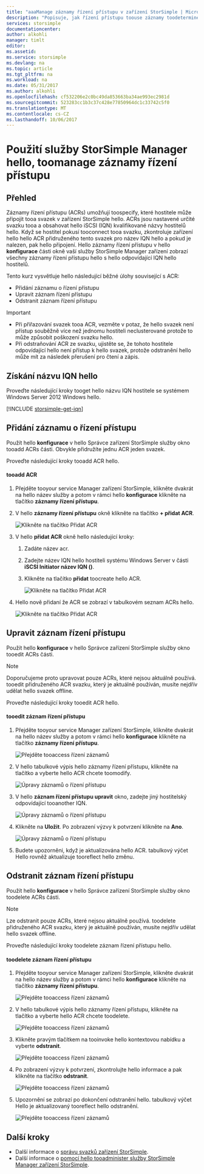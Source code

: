 ```yaml
---
title: "aaaManage záznamy řízení přístupu v zařízení StorSimple | Microsoft Docs"
description: "Popisuje, jak řízení přístupu toouse záznamy toodetermine (ACRs), které hostitele může připojit tooa svazek v zařízení StorSimple hello."
services: storsimple
documentationcenter: 
author: alkohli
manager: timlt
editor: 
ms.assetid: 
ms.service: storsimple
ms.devlang: na
ms.topic: article
ms.tgt_pltfrm: na
ms.workload: na
ms.date: 05/31/2017
ms.author: alkohli
ms.openlocfilehash: cf532206e2c0bc49da853663ba34ae993ec2981d
ms.sourcegitcommit: 523283cc1b3c37c428e77850964dc1c33742c5f0
ms.translationtype: MT
ms.contentlocale: cs-CZ
ms.lasthandoff: 10/06/2017
---
```

# <a name="use-hello-storsimple-manager-service-toomanage-access-control-records"></a>Použití služby StorSimple Manager hello, toomanage záznamy řízení přístupu

## <a name="overview"></a>Přehled
Záznamy řízení přístupu (ACRs) umožňují toospecify, které hostitele může připojit tooa svazek v zařízení StorSimple hello. ACRs jsou nastavené určité svazku tooa a obsahovat hello iSCSI (IQN) kvalifikované názvy hostitelů hello. Když se hostitel pokusí tooconnect tooa svazku, zkontroluje zařízení hello hello ACR přidruženého tento svazek pro název IQN hello a pokud je nalezen, pak hello připojení. Hello záznamy řízení přístupu v hello **konfigurace** části okně vaší služby StorSimple Manager zařízení zobrazí všechny záznamy řízení přístupu hello s hello odpovídající IQN hello hostitelů.

Tento kurz vysvětluje hello následující běžné úlohy související s ACR:

* Přidání záznamu o řízení přístupu
* Upravit záznam řízení přístupu
* Odstranit záznam řízení přístupu

> [!IMPORTANT]
> * Při přiřazování svazek tooa ACR, vezměte v potaz, že hello svazek není přístup souběžně více než jednomu hostiteli neclusterované protože to může způsobit poškození svazku hello.
> * Při odstraňování ACR ze svazku, ujistěte se, že tohoto hostitele odpovídající hello není přístup k hello svazek, protože odstranění hello může mít za následek přerušení pro čtení a zápis.

## <a name="get-hello-iqn"></a>Získání názvu IQN hello

Proveďte následující kroky tooget hello názvu IQN hostitele se systémem Windows Server 2012 Windows hello.

[!INCLUDE [storsimple-get-iqn](../../includes/storsimple-get-iqn.md)]


## <a name="add-an-access-control-record"></a>Přidání záznamu o řízení přístupu
Použít hello **konfigurace** v hello Správce zařízení StorSimple služby okno tooadd ACRs části. Obvykle přidružíte jednu ACR jeden svazek.

Proveďte následující kroky tooadd ACR hello.

#### <a name="tooadd-an-acr"></a>tooadd ACR

1. Přejděte tooyour service Manager zařízení StorSimple, klikněte dvakrát na hello název služby a potom v rámci hello **konfigurace** klikněte na tlačítko **záznamy řízení přístupu**.
2. V hello **záznamy řízení přístupu** okně klikněte na tlačítko **+ přidat ACR**.

    ![Klikněte na tlačítko Přidat ACR](./media/storsimple-8000-manage-acrs/createacr1.png)

3. V hello **přidat ACR** okně hello následující kroky:

    1. Zadáte název acr.
    
    2. Zadejte název IQN hello hostiteli systému Windows Server v části **iSCSI Initiator název IQN ()**.

    3. Klikněte na tlačítko **přidat** toocreate hello ACR.

        ![Klikněte na tlačítko Přidat ACR](./media/storsimple-8000-manage-acrs/createacr2.png)

4.  Hello nově přidaní že ACR se zobrazí v tabulkovém seznam ACRs hello.

    ![Klikněte na tlačítko Přidat ACR](./media/storsimple-8000-manage-acrs/createacr5.png)


## <a name="edit-an-access-control-record"></a>Upravit záznam řízení přístupu
Použít hello **konfigurace** v hello Správce zařízení StorSimple služby okno tooedit ACRs části.

> [!NOTE]
> Doporučujeme proto upravovat pouze ACRs, které nejsou aktuálně používá. tooedit přidruženého ACR svazku, který je aktuálně používán, musíte nejdřív udělat hello svazek offline.

Proveďte následující kroky tooedit ACR hello.

#### <a name="tooedit-an-access-control-record"></a>tooedit záznam řízení přístupu
1.  Přejděte tooyour service Manager zařízení StorSimple, klikněte dvakrát na hello název služby a potom v rámci hello **konfigurace** klikněte na tlačítko **záznamy řízení přístupu**.

    ![Přejděte tooaccess řízení záznamů](./media/storsimple-8000-manage-acrs/createacr1.png)

2. V hello tabulkové výpis hello záznamy řízení přístupu, klikněte na tlačítko a vyberte hello ACR chcete toomodify.

    ![Úpravy záznamů o řízení přístupu](./media/storsimple-8000-manage-acrs/editacr1.png)

3. V hello **záznam řízení přístupu upravit** okno, zadejte jiný hostitelský odpovídající tooanother IQN.

    ![Úpravy záznamů o řízení přístupu](./media/storsimple-8000-manage-acrs/editacr2.png)

4. Klikněte na **Uložit**. Po zobrazení výzvy k potvrzení klikněte na **Ano**. 

    ![Úpravy záznamů o řízení přístupu](./media/storsimple-8000-manage-acrs/editacr3.png)

5. Budete upozorněni, když je aktualizována hello ACR. tabulkový výčet Hello rovněž aktualizuje tooreflect hello změnu.

   
## <a name="delete-an-access-control-record"></a>Odstranit záznam řízení přístupu
Použít hello **konfigurace** v hello Správce zařízení StorSimple služby okno toodelete ACRs části.

> [!NOTE]
> Lze odstranit pouze ACRs, které nejsou aktuálně používá. toodelete přidruženého ACR svazku, který je aktuálně používán, musíte nejdřív udělat hello svazek offline.

Proveďte následující kroky toodelete záznam řízení přístupu hello.

#### <a name="toodelete-an-access-control-record"></a>toodelete záznam řízení přístupu
1.  Přejděte tooyour service Manager zařízení StorSimple, klikněte dvakrát na hello název služby a potom v rámci hello **konfigurace** klikněte na tlačítko **záznamy řízení přístupu**.

    ![Přejděte tooaccess řízení záznamů](./media/storsimple-8000-manage-acrs/createacr1.png)

2. V hello tabulkové výpis hello záznamy řízení přístupu, klikněte na tlačítko a vyberte hello ACR chcete toodelete.

    ![Přejděte tooaccess řízení záznamů](./media/storsimple-8000-manage-acrs/deleteacr1.png)

3. Klikněte pravým tlačítkem na tooinvoke hello kontextovou nabídku a vyberte **odstranit**.

    ![Přejděte tooaccess řízení záznamů](./media/storsimple-8000-manage-acrs/deleteacr2.png)

4. Po zobrazení výzvy k potvrzení, zkontrolujte hello informace a pak klikněte na tlačítko **odstranit**.

    ![Přejděte tooaccess řízení záznamů](./media/storsimple-8000-manage-acrs/deleteacr3.png)

5. Upozornění se zobrazí po dokončení odstranění hello. tabulkový výčet Hello je aktualizovaný tooreflect hello odstranění.

    ![Přejděte tooaccess řízení záznamů](./media/storsimple-8000-manage-acrs/deleteacr5.png)

## <a name="next-steps"></a>Další kroky
* Další informace o [správu svazků zařízení StorSimple](storsimple-8000-manage-volumes-u2.md).
* Další informace o [pomocí hello tooadminister služby StorSimple Manager zařízení StorSimple](storsimple-8000-manager-service-administration.md).

